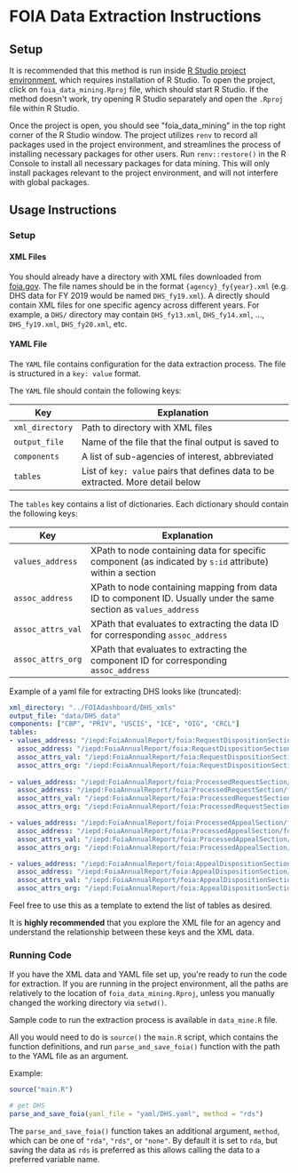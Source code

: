 # FOIA Data Extraction Instructions

## Setup

It is recommended that this method is run inside [R Studio project
environment](https://support.posit.co/hc/en-us/articles/200526207-Using-RStudio-Projects),
which requires installation of R Studio. To open the project, click on
`foia_data_mining.Rproj` file, which should start R Studio. If the
method doesn't work, try opening R Studio separately and open the
`.Rproj` file within R Studio.

Once the project is open, you should see "foia_data_mining" in the top
right corner of the R Studio window. The project utilizes `renv` to
record all packages used in the project environment, and streamlines the
process of installing necessary packages for other users. Run
`renv::restore()` in the R Console to install all necessary packages for
data mining. This will only install packages relevant to the project
environment, and will not interfere with global packages.

## Usage Instructions

### Setup

#### XML Files

You should already have a directory with XML files downloaded from
[foia.gov](https://www.foia.gov/). The file names should be in the
format `{agency}_fy{year}.xml` (e.g. DHS data for FY 2019 would be named
`DHS_fy19.xml`). A directly should contain XML files for one specific
agency across different years. For example, a `DHS/` directory may
contain `DHS_fy13.xml`, `DHS_fy14.xml`, ..., `DHS_fy19.xml`,
`DHS_fy20.xml`, etc.

#### YAML File

The `YAML` file contains configuration for the data extraction process.
The file is structured in a `key: value` format.

The `YAML` file should contain the following keys:

| Key | Explanation |
|---------------------------------|---------------------------------------|
| `xml_directory` | Path to directory with XML files |
| `output_file` | Name of the file that the final output is saved to |
| `components` | A list of sub-agencies of interest, abbreviated |
| `tables` | List of `key: value` pairs that defines data to be extracted. More detail below |

The `tables` key contains a list of dictionaries. Each dictionary should
contain the following keys:

| Key | Explanation |
|-------------------|-----------------------------------------------------|
| `values_address` | XPath to node containing data for specific component (as indicated by `s:id` attribute) within a section |
| `assoc_address` | XPath to node containing mapping from data ID to component ID. Usually under the same section as `values_address` |
| `assoc_attrs_val` | XPath that evaluates to extracting the data ID for corresponding `assoc_address` |
| `assoc_attrs_org` | XPath that evaluates to extracting the component ID for corresponding `assoc_address` |

Example of a yaml file for extracting DHS looks like (truncated):

``` yaml
xml_directory: "../FOIAdashboard/DHS_xmls"
output_file: "data/DHS_data"
components: ["CBP", "PRIV", "USCIS", "ICE", "OIG", "CRCL"]
tables:
- values_address: "/iepd:FoiaAnnualReport/foia:RequestDispositionSection/foia:RequestDisposition"
  assoc_address: "/iepd:FoiaAnnualReport/foia:RequestDispositionSection/foia:RequestDispositionOrganizationAssociation"
  assoc_attrs_val: "/iepd:FoiaAnnualReport/foia:RequestDispositionSection/foia:RequestDispositionOrganizationAssociation/foia:ComponentDataReference/@s:ref"
  assoc_attrs_org: "/iepd:FoiaAnnualReport/foia:RequestDispositionSection/foia:RequestDispositionOrganizationAssociation/nc:OrganizationReference/@s:ref"
  
- values_address: "/iepd:FoiaAnnualReport/foia:ProcessedRequestSection/foia:ProcessingStatistics"
  assoc_address: "/iepd:FoiaAnnualReport/foia:ProcessedRequestSection/foia:ProcessingStatisticsOrganizationAssociation"
  assoc_attrs_val: "/iepd:FoiaAnnualReport/foia:ProcessedRequestSection/foia:ProcessingStatisticsOrganizationAssociation/foia:ComponentDataReference/@s:ref"
  assoc_attrs_org: "/iepd:FoiaAnnualReport/foia:ProcessedRequestSection/foia:ProcessingStatisticsOrganizationAssociation/nc:OrganizationReference/@s:ref"

- values_address: "/iepd:FoiaAnnualReport/foia:ProcessedAppealSection/foia:ProcessingStatistics"
  assoc_address: "/iepd:FoiaAnnualReport/foia:ProcessedAppealSection/foia:ProcessingStatisticsOrganizationAssociation"
  assoc_attrs_val: "/iepd:FoiaAnnualReport/foia:ProcessedAppealSection/foia:ProcessingStatisticsOrganizationAssociation/foia:ComponentDataReference/@s:ref"
  assoc_attrs_org: "/iepd:FoiaAnnualReport/foia:ProcessedAppealSection/foia:ProcessingStatisticsOrganizationAssociation/nc:OrganizationReference/@s:ref"

- values_address: "/iepd:FoiaAnnualReport/foia:AppealDispositionSection/foia:AppealDisposition"
  assoc_address: "/iepd:FoiaAnnualReport/foia:AppealDispositionSection/foia:AppealDispositionOrganizationAssociation"
  assoc_attrs_val: "/iepd:FoiaAnnualReport/foia:AppealDispositionSection/foia:AppealDispositionOrganizationAssociation/foia:ComponentDataReference/@s:ref"
  assoc_attrs_org: "/iepd:FoiaAnnualReport/foia:AppealDispositionSection/foia:AppealDispositionOrganizationAssociation/nc:OrganizationReference/@s:ref"
```

Feel free to use this as a template to extend the list of tables as
desired.

It is **highly recommended** that you explore the XML file for an agency
and understand the relationship between these keys and the XML data.

### Running Code

If you have the XML data and YAML file set up, you're ready to run the
code for extraction. If you are running in the project environment, all
the paths are relatively to the location of `foia_data_mining.Rproj`,
unless you manually changed the working directory via `setwd()`.

Sample code to run the extraction process is available in `data_mine.R`
file.

All you would need to do is `source()` the `main.R` script, which
contains the function definitions, and run `parse_and_save_foia()`
function with the path to the YAML file as an argument.

Example:

``` r
source("main.R")

# get DHS
parse_and_save_foia(yaml_file = "yaml/DHS.yaml", method = "rds")
```

The `parse_and_save_foia()` function takes an additional argument,
`method`, which can be one of `"rda"`, `"rds"`, or `"none"`. By default
it is set to `rda`, but saving the data as `rds` is preferred as this
allows calling the data to a preferred variable name.
